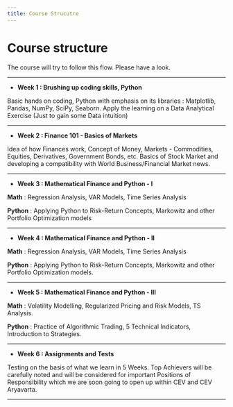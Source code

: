 ```yaml
---
title: Course Strucutre
---
```


# Course structure


The course will try to follow this flow. Please have a look.

---

* **Week 1 : Brushing up coding skills, Python** 

Basic hands on coding, Python with emphasis on its libraries :
Matplotlib, Pandas, NumPy, SciPy, Seaborn. Apply the learning
on a Data Analytical Exercise (Just to gain some Data intuition)

---

* **Week 2 : Finance 101 - Basics of Markets**

Idea of how Finances work, Concept of Money, Markets -
Commodities, Equities, Derivatives, Government Bonds, etc.
Basics of Stock Market and developing a compatibility with
World Business/Financial Market news.

---

* **Week 3 : Mathematical Finance and Python - I**

**Math** : Regression Analysis, VAR Models, Time Series Analysis

**Python** : Applying Python to Risk-Return Concepts, Markowitz
and other Portfolio Optimization models

---

* **Week 4 : Mathematical Finance and Python - II**

**Math** : Regression Analysis, VAR Models, Time Series Analysis

**Python** : Applying Python to Risk-Return Concepts, Markowitz
and other Portfolio Optimization models.

---

* **Week 5 : Mathematical Finance and Python - III**

**Math** : Volatility Modelling, Regularized Pricing and Risk Models,
TS Analysis.

**Python** : Practice of Algorithmic Trading, 5 Technical Indicators,
Introduction to Strategies.

---

* **Week 6 : Assignments and Tests**

Testing on the basis of what we learn in 5 Weeks. Top Achievers
will be carefully noted and will be considered for important
Positions of Responsibility which we are soon going to open up
within CEV and CEV Aryavarta.

---
